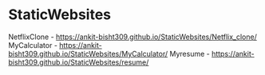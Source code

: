 # StaticWebsites
NetflixClone - https://ankit-bisht309.github.io/StaticWebsites/Netflix_clone/ 
MyCalculator - https://ankit-bisht309.github.io/StaticWebsites/MyCalculator/
Myresume - https://ankit-bisht309.github.io/StaticWebsites/resume/
